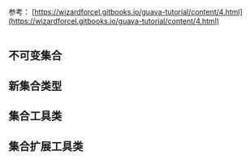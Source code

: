 
参考： [https://wizardforcel.gitbooks.io/guava-tutorial/content/4.html](https://wizardforcel.gitbooks.io/guava-tutorial/content/4.html)

```toc
```


## 不可变集合



## 新集合类型



## 集合工具类


## 集合扩展工具类

